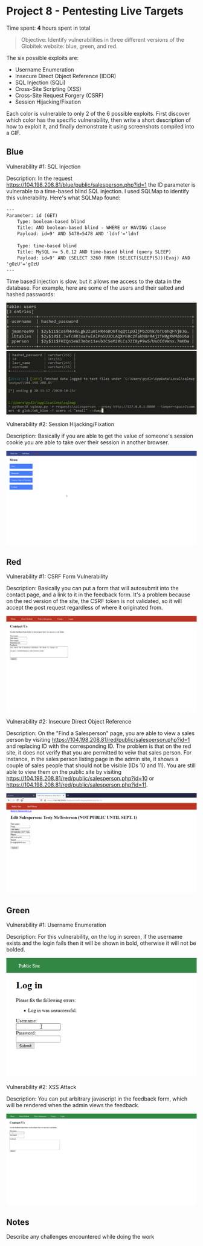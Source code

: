 # Project 8 - Pentesting Live Targets

Time spent: **4** hours spent in total

> Objective: Identify vulnerabilities in three different versions of the Globitek website: blue, green, and red.

The six possible exploits are:

* Username Enumeration
* Insecure Direct Object Reference (IDOR)
* SQL Injection (SQLi)
* Cross-Site Scripting (XSS)
* Cross-Site Request Forgery (CSRF)
* Session Hijacking/Fixation

Each color is vulnerable to only 2 of the 6 possible exploits. First discover which color has the specific vulnerability, then write a short description of how to exploit it, and finally demonstrate it using screenshots compiled into a GIF.

## Blue

Vulnerability #1: SQL Injection

Description: In the request https://104.198.208.81/blue/public/salesperson.php?id=1 the ID parameter is vulnerable to a time-based blind SQL injection. I used SQLMap to identify this vulnerability. Here's what SQLMap found:
```
---
Parameter: id (GET)
    Type: boolean-based blind
    Title: AND boolean-based blind - WHERE or HAVING clause
    Payload: id=9' AND 5478=5478 AND 'ldnf'='ldnf

    Type: time-based blind
    Title: MySQL >= 5.0.12 AND time-based blind (query SLEEP)
    Payload: id=9' AND (SELECT 3260 FROM (SELECT(SLEEP(5)))Evaj) AND 'gOzU'='gOzU
---
```
Time based injection is slow, but it allows me access to the data in the database. For example, here are some of the users and their salted and hashed passwords:


<img src="sqlmap.png">
<img src="sqli.gif">

Vulnerability #2: Session Hijacking/Fixation

Description: Basically if you are able to get the value of someone's session cookie you are able to take over their session in another browser.

<img src="hijack.gif">

## Red

Vulnerability #1: CSRF Form Vulnerability

Description: Basically you can put a form that will autosubmit into the contact page, and a link to it in the feedback form. It's a problem because on the red version of the site, the CSRF token is not validated, so it will accept the post request regardless of where it originated from.

<img src="csrf.gif">

Vulnerability #2: Insecure Direct Object Reference

Description: On the "Find a Salesperson" page, you are able to view a sales person by visiting https://104.198.208.81/red/public/salesperson.php?id=1 and replacing ID with the corresponding ID. The problem is that on the red site, it does not verify that you are permitted to veiw that sales person. For instance, in the sales person listing page in the admin site, it shows a couple of sales people that should not be visible (IDs 10 and 11). You are still able to view them on the public site by visiting https://104.198.208.81/red/public/salesperson.php?id=10 or https://104.198.208.81/red/public/salesperson.php?id=11.

<img src="idor.gif">

## Green

Vulnerability #1: Username Enumeration

Description: For this vulnerability, on the log in screen, if the username exists and the login fails then it will be shown in bold, otherwise it will not be bolded.

<img src="enumeration.gif">

Vulnerability #2: XSS Attack

Description: You can put arbitrary javascript in the feedback form, which will be rendered when the admin views the feedback.

<img src="xss.gif">


## Notes

Describe any challenges encountered while doing the work
